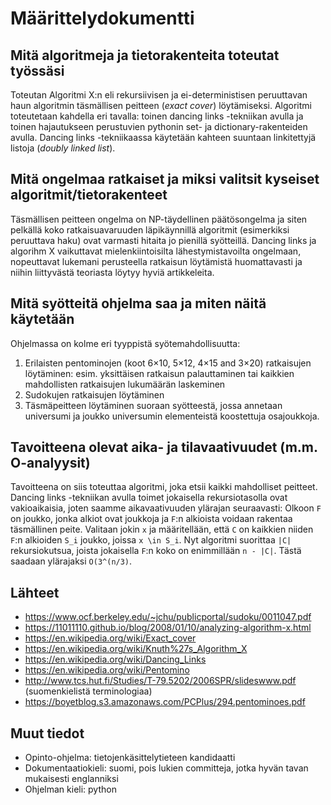 # Määrittelydokumentti

## Mitä algoritmeja ja tietorakenteita toteutat työssäsi

Toteutan Algoritmi X:n eli rekursiivisen ja ei-deterministisen peruuttavan haun algoritmin täsmällisen peitteen (*exact cover*) löytämiseksi. 
Algoritmi toteutetaan kahdella eri tavalla: toinen dancing links -tekniikan avulla ja toinen hajautukseen perustuvien pythonin set- ja dictionary-rakenteiden avulla. Dancing links -tekniikaassa käytetään kahteen suuntaan linkitettyjä listoja (*doubly linked list*). 

## Mitä ongelmaa ratkaiset ja miksi valitsit kyseiset algoritmit/tietorakenteet

Täsmällisen peitteen ongelma on NP-täydellinen päätösongelma ja siten pelkällä koko ratkaisuavaruuden läpikäynnillä algoritmit (esimerkiksi peruuttava haku) ovat varmasti hitaita jo pienillä syötteillä. Dancing links ja algorihm X vaikuttavat mielenkiintoisilta lähestymistavoilta ongelmaan, nopeuttavat lukemani perusteella ratkaisun löytämistä huomattavasti ja niihin liittyvästä teoriasta löytyy hyviä artikkeleita.

## Mitä syötteitä ohjelma saa ja miten näitä käytetään

Ohjelmassa on kolme eri tyyppistä syötemahdollisuutta:
1. Erilaisten pentominojen (koot 6×10, 5×12, 4×15 and 3×20) ratkaisujen löytäminen: esim. yksittäisen ratkaisun palauttaminen tai kaikkien mahdollisten ratkaisujen lukumäärän laskeminen
2. Sudokujen ratkaisujen löytäminen
3. Täsmäpeitteen löytäminen suoraan syötteestä, jossa annetaan universumi ja joukko universumin elementeistä koostettuja osajoukkoja.

## Tavoitteena olevat aika- ja tilavaativuudet (m.m. O-analyysit)

Tavoitteena on siis toteuttaa algoritmi, joka etsii kaikki mahdolliset peitteet. Dancing links -tekniikan avulla toimet jokaisella rekursiotasolla ovat vakioaikaisia, joten saamme aikavaativuuden ylärajan seuraavasti: Olkoon `F` on joukko, jonka alkiot ovat joukkoja ja `F`:n alkioista voidaan rakentaa täsmällinen peite. Valitaan jokin `x` ja määritellään, että `C` on kaikkien niiden `F`:n alkioiden `S_i` joukko, joissa `x \in S_i`. Nyt algoritmi suorittaa `|C|` rekursiokutsua, joista jokaisella `F`:n koko on enimmillään `n - |C|`. Tästä saadaan ylärajaksi `O(3^(n/3)`.

## Lähteet
- https://www.ocf.berkeley.edu/~jchu/publicportal/sudoku/0011047.pdf
- https://11011110.github.io/blog/2008/01/10/analyzing-algorithm-x.html
- https://en.wikipedia.org/wiki/Exact_cover
- https://en.wikipedia.org/wiki/Knuth%27s_Algorithm_X
- https://en.wikipedia.org/wiki/Dancing_Links
- https://en.wikipedia.org/wiki/Pentomino
- http://www.tcs.hut.fi/Studies/T-79.5202/2006SPR/slideswww.pdf (suomenkielistä terminologiaa)
- https://boyetblog.s3.amazonaws.com/PCPlus/294.pentominoes.pdf

## Muut tiedot
- Opinto-ohjelma: tietojenkäsittelytieteen kandidaatti
- Dokumentaatiokieli: suomi, pois lukien committeja, jotka hyvän tavan mukaisesti englanniksi
- Ohjelman kieli: python